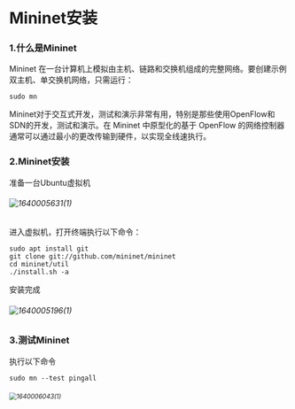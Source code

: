 # Mininet安装



### 1.什么是Mininet

Mininet 在一台计算机上模拟由主机、链路和交换机组成的完整网络。要创建示例双主机、单交换机网络，只需运行：

```
sudo mn
```

Mininet对于交互式开发，测试和演示非常有用，特别是那些使用OpenFlow和SDN的开发，测试和演示。在 Mininet 中原型化的基于 OpenFlow 的网络控制器通常可以通过最小的更改传输到硬件，以实现全线速执行。



### 2.Mininet安装

准备一台Ubuntu虚拟机

###### ![1640005631(1)](https://user-images.githubusercontent.com/90243359/146771785-377b18b8-9b6d-43ba-983c-2e45163cafb6.png)

进入虚拟机，打开终端执行以下命令：

```
sudo apt install git
git clone git://github.com/mininet/mininet
cd mininet/util
./install.sh -a 
```

安装完成

###### ![1640005196(1)](https://user-images.githubusercontent.com/90243359/146771438-baa8e63e-1858-44e1-8bd4-3eba73e3e135.png)



### 3.测试Mininet

执行以下命令

```
sudo mn --test pingall
```

###### <img src="https://user-images.githubusercontent.com/90243359/146772578-e51bf0b8-284e-462e-9ac9-e98f0bd5c069.png" alt="1640006043(1)" style="zoom:80%;" />
